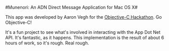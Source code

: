 #Munenori: An ADN Direct Message Application for Mac OS X#

This app was developed by Aaron Vegh for the [Objective-C Hackathon](http://objectivechackathon.appspot.com). Go Objective-C! 

It's a fun project to see what's involved in interacting with the App Dot Net API. It's fantastic, as it happens. This implementation is the result of about 6 hours of work, so it's rough. Real rough.

